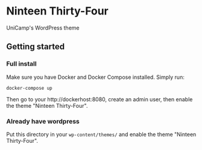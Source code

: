 # Ninteen Thirty-Four

UniCamp's WordPress theme

## Getting started

### Full install

Make sure you have Docker and Docker Compose installed. Simply run:

    docker-compose up

Then go to your http://dockerhost:8080, create an admin user, then enable the theme "Ninteen Thirty-Four".

### Already have wordpress

Put this directory in your `wp-content/themes/` and enable the theme "Ninteen Thirty-Four".
